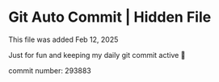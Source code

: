 # Git Auto Commit | Hidden File

This file was added Feb 12, 2025

Just for fun and keeping my daily git commit active 🤪

commit number: 293883
